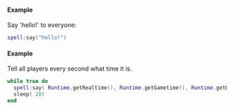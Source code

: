 #### Example
Say 'hello!' to everyone:
```lua
spell:say("hello!")
```
#### Example
Tell all players every second what time it is.
```lua
while true do
  spell:say( Runtime.getRealtime(), Runtime.getGametime(), Runtime.getLuatime())
  sleep( 20)
end
```
